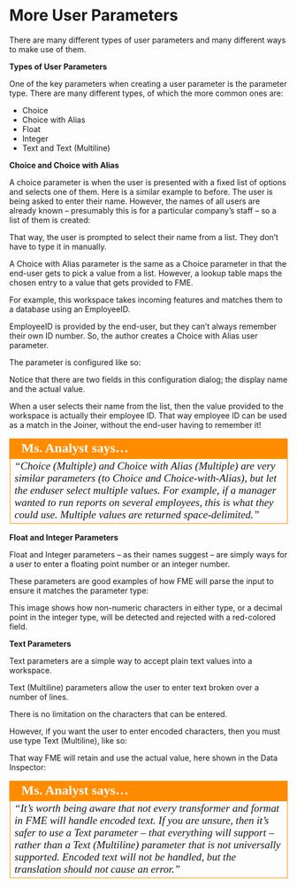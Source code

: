 # More User Parameters

There are many different types of user parameters and many different ways to make use of them.

**Types of User Parameters**

One of the key parameters when creating a user parameter is the parameter type. There are many different types, of which the more common ones are:

- Choice
- Choice with Alias
- Float
- Integer
- Text and Text (Multiline)

**Choice and Choice with Alias**

A choice parameter is when the user is presented with a fixed list of options and selects one of them. Here is a similar example to before. The user is being asked to enter their name. However, the names of all users are already known – presumably this is for a particular company’s staff – so a list of them is created:

That way, the user is prompted to select their name from a list. They don’t have to type it in manually.

A Choice with Alias parameter is the same as a Choice parameter in that the end-user gets to pick a value from a list. However, a lookup table maps the chosen entry to a value that gets provided to FME.

For example, this workspace takes incoming features and matches them to a database using an EmployeeID.

EmployeeID is provided by the end-user, but they can’t always remember their own ID number. So, the author creates a Choice with Alias user parameter.

The parameter is configured like so:

Notice that there are two fields in this configuration dialog; the display name and the actual value.

When a user selects their name from the list, then the value provided to the workspace is actually their employee ID. That way employee ID can be used as a match in the Joiner, without the end-user having to remember it!

<table style="border-spacing: 0px">
<tr>
<td style="vertical-align:middle;background-color:darkorange;border: 2px solid darkorange">
<i class="fa fa-quote-left fa-lg fa-pull-left fa-fw" style="color:white;padding-right: 12px;vertical-align:text-top"></i>
<span style="color:white;font-size:x-large;font-weight: bold;font-family:serif">Ms. Analyst says…</span>
</td>
</tr>

<tr>
<td style="border: 1px solid darkorange">
<span style="font-family:serif; font-style:italic; font-size:larger">
“Choice (Multiple) and
Choice with Alias (Multiple) are very
similar parameters (to Choice and
Choice-with-Alias), but let the enduser
select multiple values. For
example, if a manager wanted to run
reports on several employees, this is
what they could use.
Multiple values are returned space-delimited.”
</span>
</td>
</tr>
</table>

**Float and Integer Parameters**

Float and Integer parameters – as their names suggest – are simply ways for a user to enter a floating point number or an integer number.

These parameters are good examples of how FME will parse the input to ensure it matches the parameter type:

This image shows how non-numeric characters in either type, or a decimal point in the integer type, will be detected and rejected with a red-colored field.

**Text Parameters**

Text parameters are a simple way to accept plain text values into a workspace.

Text (Multiline) parameters allow the user to enter text broken over a number of lines.

There is no limitation on the characters that can be entered.

However, if you want the user to enter encoded characters, then you must use type Text (Multiline), like so:

That way FME will retain and use the actual value, here shown in the Data Inspector:

<table style="border-spacing: 0px">
<tr>
<td style="vertical-align:middle;background-color:darkorange;border: 2px solid darkorange">
<i class="fa fa-quote-left fa-lg fa-pull-left fa-fw" style="color:white;padding-right: 12px;vertical-align:text-top"></i>
<span style="color:white;font-size:x-large;font-weight: bold;font-family:serif">Ms. Analyst says…</span>
</td>
</tr>

<tr>
<td style="border: 1px solid darkorange">
<span style="font-family:serif; font-style:italic; font-size:larger">
“It’s worth being aware that not every transformer and format in FME will
handle encoded text. If you are unsure, then it’s safer to use a Text
parameter – that everything will support – rather than a Text (Multiline) parameter that
is not universally supported. Encoded text will not be handled, but the translation should
not cause an error.”
</span>
</td>
</tr>
</table>
